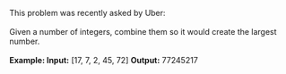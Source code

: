 This problem was recently asked by Uber:
<br><br>
Given a number of integers, combine them so it would create the largest number.
<br><br>
<b>Example:
Input:</b>  [17, 7, 2, 45, 72]
<b>Output:</b>  77245217
